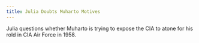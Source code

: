 ```yaml
---
title: Julia Doubts Muharto Motives
---
```

Julia questions whether Muharto is trying to expose the CIA to atone for his rold in CIA Air Force in 1958.